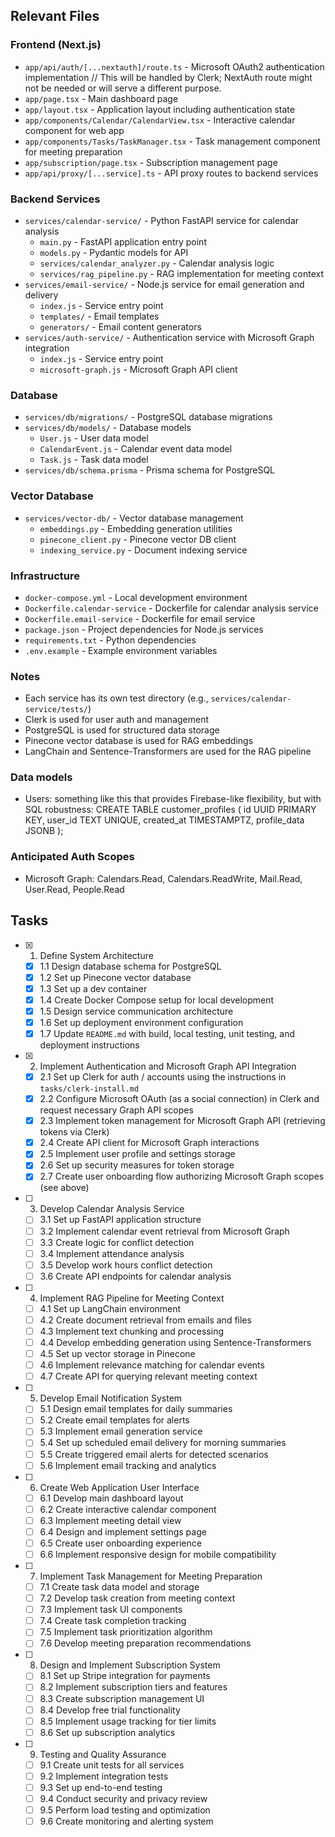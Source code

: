 ## Relevant Files

### Frontend (Next.js)
- `app/api/auth/[...nextauth]/route.ts` - Microsoft OAuth2 authentication implementation // This will be handled by Clerk; NextAuth route might not be needed or will serve a different purpose.
- `app/page.tsx` - Main dashboard page
- `app/layout.tsx` - Application layout including authentication state
- `app/components/Calendar/CalendarView.tsx` - Interactive calendar component for web app
- `app/components/Tasks/TaskManager.tsx` - Task management component for meeting preparation
- `app/subscription/page.tsx` - Subscription management page
- `app/api/proxy/[...service].ts` - API proxy routes to backend services

### Backend Services
- `services/calendar-service/` - Python FastAPI service for calendar analysis
  - `main.py` - FastAPI application entry point
  - `models.py` - Pydantic models for API
  - `services/calendar_analyzer.py` - Calendar analysis logic
  - `services/rag_pipeline.py` - RAG implementation for meeting context
- `services/email-service/` - Node.js service for email generation and delivery
  - `index.js` - Service entry point
  - `templates/` - Email templates
  - `generators/` - Email content generators
- `services/auth-service/` - Authentication service with Microsoft Graph integration
  - `index.js` - Service entry point
  - `microsoft-graph.js` - Microsoft Graph API client

### Database
- `services/db/migrations/` - PostgreSQL database migrations
- `services/db/models/` - Database models
  - `User.js` - User data model
  - `CalendarEvent.js` - Calendar event data model
  - `Task.js` - Task data model
- `services/db/schema.prisma` - Prisma schema for PostgreSQL


### Vector Database
- `services/vector-db/` - Vector database management
  - `embeddings.py` - Embedding generation utilities
  - `pinecone_client.py` - Pinecone vector DB client
  - `indexing_service.py` - Document indexing service

### Infrastructure
- `docker-compose.yml` - Local development environment
- `Dockerfile.calendar-service` - Dockerfile for calendar analysis service
- `Dockerfile.email-service` - Dockerfile for email service
- `package.json` - Project dependencies for Node.js services
- `requirements.txt` - Python dependencies
- `.env.example` - Example environment variables

### Notes

- Each service has its own test directory (e.g., `services/calendar-service/tests/`)
- Clerk is used for user auth and management
- PostgreSQL is used for structured data storage
- Pinecone vector database is used for RAG embeddings
- LangChain and Sentence-Transformers are used for the RAG pipeline


### Data models
- Users: something like this that provides Firebase-like flexibility, but with SQL robustness:
  CREATE TABLE customer_profiles (
  id UUID PRIMARY KEY,
  user_id TEXT UNIQUE,
  created_at TIMESTAMPTZ,
  profile_data JSONB
);

### Anticipated Auth Scopes
- Microsoft Graph: Calendars.Read, Calendars.ReadWrite, Mail.Read, User.Read, People.Read

## Tasks

- [x] 1. Define System Architecture
  - [x] 1.1 Design database schema for PostgreSQL
  - [x] 1.2 Set up Pinecone vector database
  - [x] 1.3 Set up a dev container
  - [x] 1.4 Create Docker Compose setup for local development
  - [x] 1.5 Design service communication architecture
  - [x] 1.6 Set up deployment environment configuration
  - [x] 1.7 Update `README.md` with build, local testing, unit testing, and deployment instructions

- [x] 2. Implement Authentication and Microsoft Graph API Integration
  - [x] 2.1 Set up Clerk for auth / accounts using the instructions in `tasks/clerk-install.md`
  - [x] 2.2 Configure Microsoft OAuth (as a social connection) in Clerk and request necessary Graph API scopes
  - [x] 2.3 Implement token management for Microsoft Graph API (retrieving tokens via Clerk)
  - [x] 2.4 Create API client for Microsoft Graph interactions
  - [x] 2.5 Implement user profile and settings storage
  - [x] 2.6 Set up security measures for token storage
  - [x] 2.7 Create user onboarding flow authorizing Microsoft Graph scopes (see above)

- [ ] 3. Develop Calendar Analysis Service
  - [ ] 3.1 Set up FastAPI application structure
  - [ ] 3.2 Implement calendar event retrieval from Microsoft Graph
  - [ ] 3.3 Create logic for conflict detection
  - [ ] 3.4 Implement attendance analysis
  - [ ] 3.5 Develop work hours conflict detection
  - [ ] 3.6 Create API endpoints for calendar analysis

- [ ] 4. Implement RAG Pipeline for Meeting Context
  - [ ] 4.1 Set up LangChain environment
  - [ ] 4.2 Create document retrieval from emails and files
  - [ ] 4.3 Implement text chunking and processing
  - [ ] 4.4 Develop embedding generation using Sentence-Transformers
  - [ ] 4.5 Set up vector storage in Pinecone
  - [ ] 4.6 Implement relevance matching for calendar events
  - [ ] 4.7 Create API for querying relevant meeting context

- [ ] 5. Develop Email Notification System
  - [ ] 5.1 Design email templates for daily summaries
  - [ ] 5.2 Create email templates for alerts
  - [ ] 5.3 Implement email generation service
  - [ ] 5.4 Set up scheduled email delivery for morning summaries
  - [ ] 5.5 Create triggered email alerts for detected scenarios
  - [ ] 5.6 Implement email tracking and analytics

- [ ] 6. Create Web Application User Interface
  - [ ] 6.1 Develop main dashboard layout
  - [ ] 6.2 Create interactive calendar component
  - [ ] 6.3 Implement meeting detail view
  - [ ] 6.4 Design and implement settings page
  - [ ] 6.5 Create user onboarding experience
  - [ ] 6.6 Implement responsive design for mobile compatibility

- [ ] 7. Implement Task Management for Meeting Preparation
  - [ ] 7.1 Create task data model and storage
  - [ ] 7.2 Develop task creation from meeting context
  - [ ] 7.3 Implement task UI components
  - [ ] 7.4 Create task completion tracking
  - [ ] 7.5 Implement task prioritization algorithm
  - [ ] 7.6 Develop meeting preparation recommendations

- [ ] 8. Design and Implement Subscription System
  - [ ] 8.1 Set up Stripe integration for payments
  - [ ] 8.2 Implement subscription tiers and features
  - [ ] 8.3 Create subscription management UI
  - [ ] 8.4 Develop free trial functionality
  - [ ] 8.5 Implement usage tracking for tier limits
  - [ ] 8.6 Set up subscription analytics

- [ ] 9. Testing and Quality Assurance
  - [ ] 9.1 Create unit tests for all services
  - [ ] 9.2 Implement integration tests
  - [ ] 9.3 Set up end-to-end testing
  - [ ] 9.4 Conduct security and privacy review
  - [ ] 9.5 Perform load testing and optimization
  - [ ] 9.6 Create monitoring and alerting system 